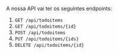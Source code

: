 A nossa API vai ter os seguintes endpoints:

1. `GET /api/todoitems`
1. `GET /api/todoitems/{id}`
1. `POST /api/todoitems`
1. `PUT /api/todoitems/{ids}`
1. `DELETE /api/todoitems/{id}`